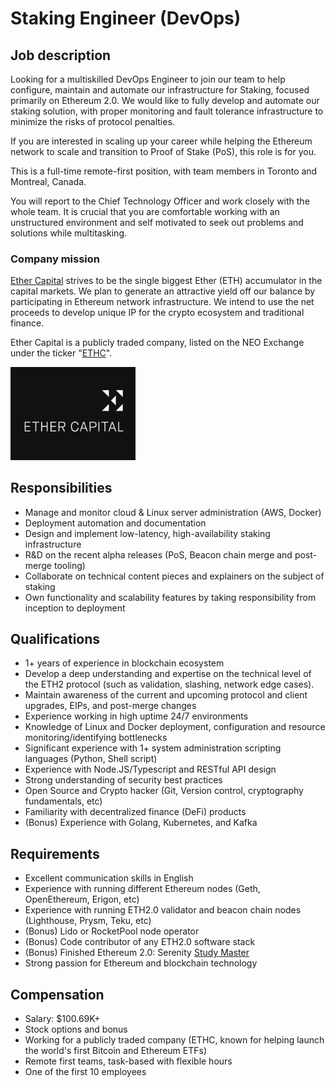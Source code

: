 # Staking Engineer (DevOps)

## Job description

Looking for a multiskilled DevOps Engineer to join our team to help configure, maintain and automate our infrastructure for Staking, focused primarily on Ethereum 2.0. We would like to fully develop and automate our staking solution, with proper monitoring and fault tolerance infrastructure to minimize the risks of protocol penalties.

If you are interested in scaling up your career while helping the Ethereum network to scale and transition to Proof of Stake (PoS), this role is for you.

This is a full-time remote-first position, with team members in Toronto and Montreal, Canada.

You will report to the Chief Technology Officer and work closely with the whole team. It is crucial that you are comfortable working with an unstructured environment and self motivated to seek out problems and solutions while multitasking.

### Company mission

[Ether Capital](https://www.ethcap.co/) strives to be the single biggest Ether (ETH) accumulator in the capital markets. We plan to generate an attractive yield off our balance by participating in Ethereum network infrastructure. We intend to use the net proceeds to develop unique IP for the crypto ecosystem and traditional finance.

Ether Capital is a publicly traded company, listed on the NEO Exchange under the ticker "[ETHC](https://www.neo.inc/en/live/security-activity/ETHC)".

<img src="./ethcap.jpeg" alt="drawing" width="200"/>


## Responsibilities

-   Manage and monitor cloud & Linux server administration (AWS, Docker)
-   Deployment automation and documentation
-   Design and implement low-latency, high-availability staking infrastructure
-   R&D on the recent alpha releases (PoS, Beacon chain merge and post-merge tooling)
-   Collaborate on technical content pieces and explainers on the subject of staking
-   Own functionality and scalability features by taking responsibility from inception to deployment



## Qualifications

-   1+ years of experience in blockchain ecosystem 
-   Develop a deep understanding and expertise on the technical level of the ETH2 protocol (such as validation, slashing, network edge cases).
-   Maintain awareness of the current and upcoming protocol and client upgrades, EIPs, and post-merge changes
-   Experience working in high uptime 24/7 environments
-   Knowledge of Linux and Docker deployment, configuration and resource monitoring/identifying bottlenecks
-   Significant experience with 1+ system administration scripting languages (Python, Shell script)
-   Experience with Node.JS/Typescript and RESTful API design
-   Strong understanding of security best practices
-   Open Source and Crypto hacker (Git, Version control, cryptography fundamentals, etc)
-   Familiarity with decentralized finance (DeFi) products 
-   (Bonus) Experience with Golang, Kubernetes, and Kafka


## Requirements

-   Excellent communication skills in English
-   Experience with running different Ethereum nodes (Geth, OpenEthereum, Erigon, etc)
-   Experience with running ETH2.0 validator and beacon chain nodes (Lighthouse, Prysm, Teku, etc)
-   (Bonus) Lido or RocketPool node operator
-   (Bonus) Code contributor of any ETH2.0 software stack
-   (Bonus) Finished Ethereum 2.0: Serenity [Study Master](https://ethereumstudymaster.com/courses/ethereum-2-0-studymaster-program)
-   Strong passion for Ethereum and blockchain technology

## Compensation

-   Salary: $100.69K+ 
-   Stock options and bonus
-   Working for a publicly traded company (ETHC, known for helping launch the world's first Bitcoin and Ethereum ETFs)
-   Remote first teams, task-based with flexible hours
-   One of the first 10 employees

